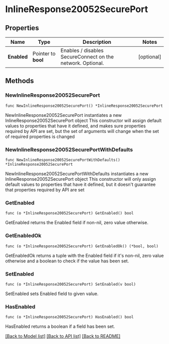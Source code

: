 # InlineResponse20052SecurePort

## Properties

Name | Type | Description | Notes
------------ | ------------- | ------------- | -------------
**Enabled** | Pointer to **bool** | Enables / disables SecureConnect on the network. Optional. | [optional] 

## Methods

### NewInlineResponse20052SecurePort

`func NewInlineResponse20052SecurePort() *InlineResponse20052SecurePort`

NewInlineResponse20052SecurePort instantiates a new InlineResponse20052SecurePort object
This constructor will assign default values to properties that have it defined,
and makes sure properties required by API are set, but the set of arguments
will change when the set of required properties is changed

### NewInlineResponse20052SecurePortWithDefaults

`func NewInlineResponse20052SecurePortWithDefaults() *InlineResponse20052SecurePort`

NewInlineResponse20052SecurePortWithDefaults instantiates a new InlineResponse20052SecurePort object
This constructor will only assign default values to properties that have it defined,
but it doesn't guarantee that properties required by API are set

### GetEnabled

`func (o *InlineResponse20052SecurePort) GetEnabled() bool`

GetEnabled returns the Enabled field if non-nil, zero value otherwise.

### GetEnabledOk

`func (o *InlineResponse20052SecurePort) GetEnabledOk() (*bool, bool)`

GetEnabledOk returns a tuple with the Enabled field if it's non-nil, zero value otherwise
and a boolean to check if the value has been set.

### SetEnabled

`func (o *InlineResponse20052SecurePort) SetEnabled(v bool)`

SetEnabled sets Enabled field to given value.

### HasEnabled

`func (o *InlineResponse20052SecurePort) HasEnabled() bool`

HasEnabled returns a boolean if a field has been set.


[[Back to Model list]](../README.md#documentation-for-models) [[Back to API list]](../README.md#documentation-for-api-endpoints) [[Back to README]](../README.md)


